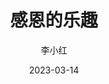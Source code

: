 ---
title: 感恩的乐趣
date: 2023-03-14
author: 李小红
description: 感恩的乐趣在于你可以拥有更好的心态。感恩是一种心境，一种生活态度。只有当你拥有感恩的态度时，你才能更好地感受到生活的美好。你才能更好地感受到生命的价值。你才能更好地体验到生命的乐趣。
tags:
  - 感恩的乐趣
image: https://picsum.photos/600/400
---